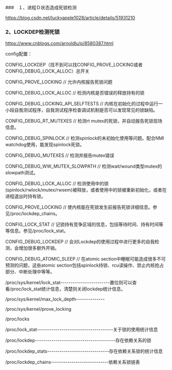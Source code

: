 ###　１、进程Ｄ状态造成死锁检测

https://blog.csdn.net/luckyapple1028/article/details/51931210

### 2、LOCKDEP检测死锁

https://www.cnblogs.com/arnoldlu/p/8580387.html

config配置：

CONFIG_LOCKDEP（找不到可以找CONFIG_PROVE_LOCKING或者CONFIG_DEBUG_LOCK_ALLOC）总开关

CONFIG_PROVE_LOCKING	// 允许内核报告死锁问题

CONFIG_DEBUG_LOCK_ALLOC   // 检测内核是否错误的释放持有的锁

CONFIG_DEBUG_LOCKING_API_SELFTESTS   // 内核在初始化的过程中运行一小段自我测试程序，自我测试程序检查调试机制是否可以发现常见的锁缺陷。

CONFIG_DEBUG_RT_MUTEXES    // 检测rt mutex的死锁，并自动报告死锁现场信息。

CONFIG_DEBUG_SPINLOCK     // 检测spinlock的未初始化使用等问题。配合NMI watchdog使用，能发现spinlock死锁。

CONFIG_DEBUG_MUTEXES   // 检测并报告mutex错误

CONFIG_DEBUG_WW_MUTEX_SLOWPATH    // 检测wait/wound类型mutex的slowpath测试。

CONFIG_DEBUG_LOCK_ALLOC     // 检测使用中的锁(spinlock/rwlock/mutex/rwsem)被释放，或者使用中的锁被重新初始化，或者在进程退出时持有锁。

CONFIG_PROVE_LOCKING	// 使内核能在死锁发生前报告死锁详细信息。参见/proc/lockdep_chains。

CONFIG_LOCK_STAT	// 记锁持有竞争区域的信息，包括等待时间、持有时间等等信息。参见/proc/lock_stat。

CONFIG_DEBUG_LOCKDEP	// 会对Lockdep的使用过程中进行更多的自我检测，会增加很多额外开销。

CONFIG_DEBUG_ATOMIC_SLEEP  // 在atomic section中睡眠可能造成很多不可预测的问题，这些atomic section包括spinlock持锁、rcu读操作、禁止内核抢占部分、中断处理中等等。



/proc/sys/kernel/lock_stat------------------------置位则可以查看/proc/lock_stat统计信息，清楚则关闭lockdep统计信息。

/proc/sys/kernel/max_lock_depth--------------

/proc/sys/kernel/prove_locking

/proc/locks

/proc/lock_stat-------------------------------------关于锁的使用统计信息

/proc/lockdep---------------------------------------存在依赖关系的锁

/proc/lockdep_stats------------------------------存在依赖关系锁的统计信息

/proc/lockdep_chains----------------------------依赖关系锁链表